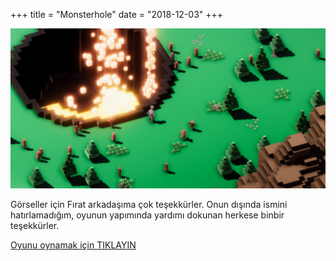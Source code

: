 ﻿+++
title = "Monsterhole"
date = "2018-12-03"
+++


[![Monsterhole](/images/monstorhole-thumb.png)](https://gamejolt.com/games/moonsterhole/383002)

Görseller için Fırat arkadaşıma çok teşekkürler. Onun dışında ismini hatırlamadığım, oyunun yapımında yardımı dokunan herkese binbir teşekkürler.

[Oyunu oynamak için TIKLAYIN](https://gamejolt.com/games/moonsterhole/383002)

